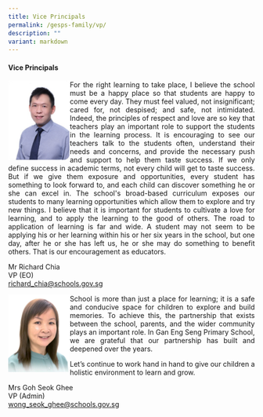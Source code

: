 ```yaml
---
title: Vice Principals
permalink: /gesps-family/vp/
description: ""
variant: markdown
---
```

<h4>Vice Principals</h4>
<img align="left" style="width: 25%;" height="auto" width="100%" alt="" src="/images/Mr_Richard_Chia.jpg">

<p align="justify">For the right learning to take place, I believe the school must be a happy place so that students are happy to come every day. They must feel valued, not insignificant; cared for, not despised; and safe, not intimidated. Indeed, the principles of respect and love are so key that teachers play an important role to support the students in the learning process. It is encouraging to see our teachers talk to the students often, understand their needs and concerns, and provide the necessary push and support to help them taste success. If we only define success in academic terms, not every child will get to taste success. But if we give them exposure and opportunities, every student has something to look forward to, and each child can discover something he or she can excel in. The school's broad-based curriculum exposes our students to many learning opportunities which allow them to explore and try new things. I believe that it is important for students to cultivate a love for learning, and to apply the learning to the good of others. The road to application of learning is far and wide. A student may not seem to be applying his or her learning within his or her six years in the school, but one day, after he or she has left us, he or she may do something to benefit others. That is our encouragement as educators.</p>
Mr Richard Chia<br>VP (EO)<br>
<a href="mailto:richard_chia@schools.gov.sg" rel="noopener noreferrer nofollow" target="_blank">richard_chia@schools.gov.sg</a>


<img align="left" style="width: 25%;" height="auto" width="100%" alt="" src="/images/Mrs_Goh_Seok_Ghee_VPA.jpeg"><p align="justify">School is more than just a place for learning; it is a safe and conducive space for children to explore and build memories. To achieve this, the partnership that exists between the school, parents, and the wider community plays an important role. In Gan Eng Seng Primary School, we are grateful that our partnership has built and deepened over the years.</p><p>Let’s continue to work hand in hand to give our children a holistic environment to learn and grow.</p>
Mrs Goh Seok Ghee<br>VP (Admin)<br><a href="mailto:wong_seok_ghee@schools.gov.sg" rel="noopener noreferrer nofollow" target="_blank">wong_seok_ghee@schools.gov.sg</a>